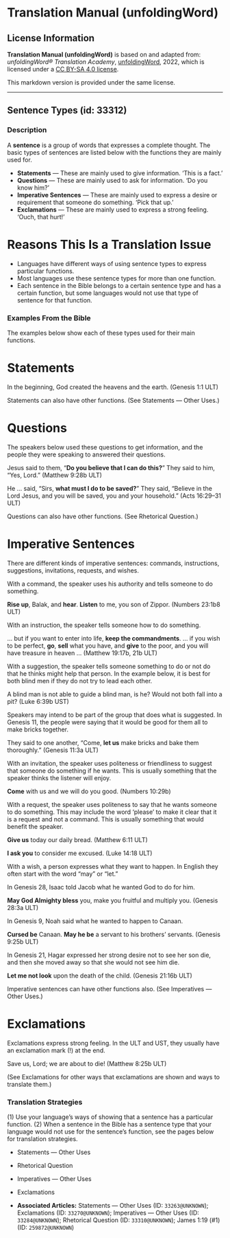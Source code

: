 # Translation Manual (unfoldingWord)

## License Information

**Translation Manual (unfoldingWord)** is based on and adapted from: _unfoldingWord® Translation Academy_, [unfoldingWord](https://unfoldingword.org/utw), 2022, which is licensed under a [CC BY-SA 4.0 license](https://creativecommons.org/licenses/by-sa/4.0/legalcode.en).

This markdown version is provided under the same license.



--------------------------------

## Sentence Types (id: 33312)

### Description

A **sentence** is a group of words that expresses a complete thought. The basic types of sentences are listed below with the functions they are mainly used for.

* **Statements** — These are mainly used to give information. ‘This is a fact.’
* **Questions** — These are mainly used to ask for information. ‘Do you know him?’
* **Imperative Sentences** — These are mainly used to express a desire or requirement that someone do something. ‘Pick that up.’
* **Exclamations** — These are mainly used to express a strong feeling. ‘Ouch, that hurt!’

Reasons This Is a Translation Issue
===================================

* Languages have different ways of using sentence types to express particular functions.
* Most languages use these sentence types for more than one function.
* Each sentence in the Bible belongs to a certain sentence type and has a certain function, but some languages would not use that type of sentence for that function.

### Examples From the Bible

The examples below show each of these types used for their main functions.

Statements
==========

In the beginning, God created the heavens and the earth. (Genesis 1:1 ULT)

Statements can also have other functions. (See Statements — Other Uses.)

Questions
=========

The speakers below used these questions to get information, and the people they were speaking to answered their questions.

Jesus said to them, “**Do you believe that I can do this?**” They said to him, “Yes, Lord.” (Matthew 9:28b ULT)

He … said, “Sirs, **what must I do to be saved?**” They said, “Believe in the Lord Jesus, and you will be saved, you and your household.” (Acts 16:29–31 ULT)

Questions can also have other functions. (See Rhetorical Question.)

Imperative Sentences
====================

There are different kinds of imperative sentences: commands, instructions, suggestions, invitations, requests, and wishes.

With a command, the speaker uses his authority and tells someone to do something.

**Rise up**, Balak, and **hear**. **Listen** to me, you son of Zippor. (Numbers 23:1b8 ULT)

With an instruction, the speaker tells someone how to do something.

… but if you want to enter into life, **keep the commandments**. … if you wish to be perfect, **go**, **sell** what you have, and **give** to the poor, and you will have treasure in heaven … (Matthew 19:17b, 21b ULT)

With a suggestion, the speaker tells someone something to do or not do that he thinks might help that person. In the example below, it is best for both blind men if they do not try to lead each other.

A blind man is not able to guide a blind man, is he? Would not both fall into a pit? (Luke 6:39b UST)

Speakers may intend to be part of the group that does what is suggested. In Genesis 11, the people were saying that it would be good for them all to make bricks together.

They said to one another, “Come, **let us** make bricks and bake them thoroughly.” (Genesis 11:3a ULT)

With an invitation, the speaker uses politeness or friendliness to suggest that someone do something if he wants. This is usually something that the speaker thinks the listener will enjoy.

**Come** with us and we will do you good. (Numbers 10:29b)

With a request, the speaker uses politeness to say that he wants someone to do something. This may include the word ‘please’ to make it clear that it is a request and not a command. This is usually something that would benefit the speaker.

**Give us** today our daily bread. (Matthew 6:11 ULT)

**I ask you** to consider me excused. (Luke 14:18 ULT)

With a wish, a person expresses what they want to happen. In English they often start with the word “may” or “let.”

In Genesis 28, Isaac told Jacob what he wanted God to do for him.

**May God Almighty bless** you, make you fruitful and multiply you. (Genesis 28:3a ULT)

In Genesis 9, Noah said what he wanted to happen to Canaan.

**Cursed be** Canaan. **May he be** a servant to his brothers’ servants. (Genesis 9:25b ULT)

In Genesis 21, Hagar expressed her strong desire not to see her son die, and then she moved away so that she would not see him die.

**Let me not look** upon the death of the child. (Genesis 21:16b ULT)

Imperative sentences can have other functions also. (See Imperatives — Other Uses.)

Exclamations
============

Exclamations express strong feeling. In the ULT and UST, they usually have an exclamation mark (!) at the end.

Save us, Lord; we are about to die! (Matthew 8:25b ULT)

(See Exclamations for other ways that exclamations are shown and ways to translate them.)

### Translation Strategies

(1\) Use your language’s ways of showing that a sentence has a particular function. (2\) When a sentence in the Bible has a sentence type that your language would not use for the sentence’s function, see the pages below for translation strategies.

* Statements — Other Uses
* Rhetorical Question
* Imperatives — Other Uses
* Exclamations

* **Associated Articles:** Statements — Other Uses (ID: `33263@UNKNOWN`); Exclamations (ID: `33270@UNKNOWN`); Imperatives — Other Uses (ID: `33284@UNKNOWN`); Rhetorical Question (ID: `33310@UNKNOWN`); James 1:19 (#1) (ID: `259872@UNKNOWN`)

